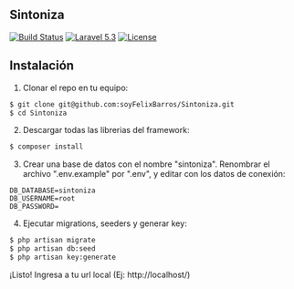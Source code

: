 ## Sintoniza
[![Build Status](https://travis-ci.org/soyFelixBarros/Sintoniza.svg?branch=master)](https://travis-ci.org/soyFelixBarros/Sintoniza)
[![Laravel 5.3](https://img.shields.io/badge/Laravel-5.3-orange.svg?style=flat)](http://laravel.com)
[![License](http://img.shields.io/badge/license-MIT-brightgreen.svg?style=flat)](https://opensource.org/licenses/MIT)

## Instalación
1) Clonar el repo en tu equipo:
```sh
$ git clone git@github.com:soyFelixBarros/Sintoniza.git
$ cd Sintoniza
```
2) Descargar todas las librerias del framework:
```sh
$ composer install
```
3) Crear una base de datos con el nombre "sintoniza". Renombrar el archivo ".env.example" por ".env", y editar con los datos de conexión:
```
DB_DATABASE=sintoniza
DB_USERNAME=root
DB_PASSWORD=
```
4) Ejecutar migrations, seeders y generar key:
```sh
$ php artisan migrate
$ php artisan db:seed
$ php artisan key:generate
```
¡Listo! Ingresa a tu url local (Ej: http://localhost/)

